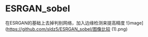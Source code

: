 # ESRGAN_sobel
在ESRGAN的基础上去掉判别网络，加入边缘检测来提高精度
![image](https://github.com/sldz5/ESRGAN_sobel/图像比较 (1).png)
